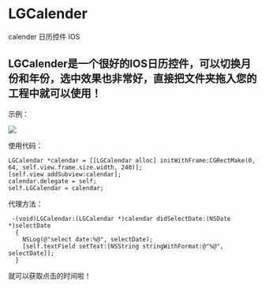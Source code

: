 # LGCalender
calender 日历控件 IOS

## LGCalender是一个很好的IOS日历控件，可以切换月份和年份，选中效果也非常好，直接把文件夹拖入您的工程中就可以使用！
示例：

![](https://github.com/jamy0801/LGCalender/blob/master/gif/LGCalendar.gif)

使用代码：
  
    LGCalendar *calendar = [[LGCalendar alloc] initWithFrame:CGRectMake(0, 64, self.view.frame.size.width, 240)];
    [self.view addSubview:calendar];
    calendar.delegate = self;
    self.LGCalendar = calendar;

代理方法：

     -(void)LGCalendar:(LGCalendar *)calendar didSelectDate:(NSDate *)selectDate
      {
        NSLog(@"select date:%@", selectDate);
        [self.textField setText:[NSString stringWithFormat:@"%@", selectDate]];
      }
      
就可以获取点击的时间啦！
